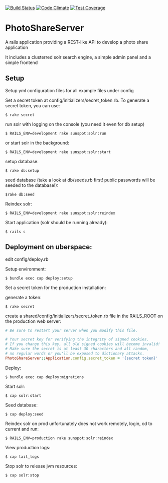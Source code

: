 [![Build Status](https://travis-ci.org/thimios/photoshareserver.svg?branch=master)](https://travis-ci.org/thimios/photoshareserver)
[![Code Climate](https://codeclimate.com/github/thimios/photoshareserver/badges/gpa.svg)](https://codeclimate.com/github/thimios/photoshareserver)
[![Test Coverage](https://codeclimate.com/github/thimios/photoshareserver/badges/coverage.svg)](https://codeclimate.com/github/thimios/photoshareserver)

# PhotoShareServer

A rails application providing a REST-like API to develop a photo share application

It includes a clusterred solr search engine, a simple admin panel and a simple frontend

## Setup

Setup yml configuration files for all example files under config

Set a secret token at config/initializers/secret_token.rb. To generate a secret token, you can use:

	$ rake secret

run solr with logging on the console (you need it even for db setup)

	$ RAILS_ENV=development rake sunspot:solr:run

or start solr in the background:

	$ RAILS_ENV=development rake sunspot:solr:start 

setup database:

	$ rake db:setup

seed database (take a look at db/seeds.rb first! public passwords will be seeded to the database!):

	$rake db:seed

Reindex solr:

	$ RAILS_ENV=development rake sunspot:solr:reindex

Start application (solr should be running already):

	$ rails s


## Deployment on uberspace:

edit config/deploy.rb

Setup environment: 

	$ bundle exec cap deploy:setup

Set a secret token for the production installation:

generate a token:

	$ rake secret

create  a shared/config/initializers/secret_token.rb file in the RAILS_ROOT on the production web server:

```ruby
# Be sure to restart your server when you modify this file.

# Your secret key for verifying the integrity of signed cookies.
# If you change this key, all old signed cookies will become invalid!
# Make sure the secret is at least 30 characters and all random,
# no regular words or you'll be exposed to dictionary attacks.
PhotoShareServer::Application.config.secret_token = '{secret token}'
```

Deploy:
	
	$ bundle exec cap deploy:migrations

Start solr:

	$ cap solr:start

Seed database:

	$ cap deploy:seed

Reindex solr on prod unfortunately does not work remotely, login, cd to current and run:

	$ RAILS_ENV=production rake sunspot:solr:reindex
	
View production logs:

	$ cap tail_logs 

Stop solr to release jvm resources:

	$ cap solr:stop




